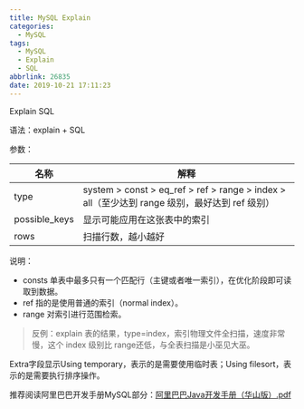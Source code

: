 ```yaml
---
title: MySQL Explain
categories:
  - MySQL
tags:
  - MySQL
  - Explain
  - SQL
abbrlink: 26835
date: 2019-10-21 17:11:23
---
```


Explain SQL

<!-- more -->

语法：explain + SQL

参数：

|  名称   | 解释  |
|  ----  | ----  |
| type | system > const > eq_ref > ref > range > index > all（至少达到 range 级别，最好达到 ref 级别） |
| possible_keys  | 显示可能应用在这张表中的索引 |
| rows  | 扫描行数，越小越好 |

说明：
* consts 单表中最多只有一个匹配行（主键或者唯一索引），在优化阶段即可读取到数据。
* ref 指的是使用普通的索引（normal index）。
* range 对索引进行范围检索。

> 反例：explain 表的结果，type=index，索引物理文件全扫描，速度非常慢，这个 index 级别比 range还低，与全表扫描是小巫见大巫。

Extra字段显示Using temporary，表示的是需要使用临时表；Using filesort，表示的是需要执行排序操作。

推荐阅读阿里巴巴开发手册MySQL部分：<a href="/attachments/阿里巴巴Java开发手册（华山版）.pdf" target="_blank">阿里巴巴Java开发手册（华山版）.pdf</a>